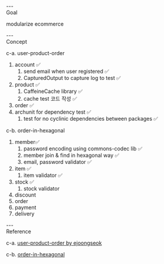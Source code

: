 ---\
Goal


modularize ecommerce




---\
Concept


c-a. user-product-order
1. account :white_check_mark:
	1. send email when user registered :white_check_mark:
	2. CapturedOutput to capture log to test :white_check_mark:
2. product :white_check_mark:
	1. CaffeineCache library :white_check_mark:
	2. cache test 코드 작성 :white_check_mark:
3. order :white_check_mark:
4. archunit for dependency test :white_check_mark:
	1. test for no cyclinic dependencies between packages :white_check_mark:


c-b. order-in-hexagonal
1. member:white_check_mark:
	1. password encoding using commons-codec lib :white_check_mark:
	2. member join & find in hexagonal way :white_check_mark:
	3. email, password validator :white_check_mark:
2. item :white_check_mark:
	1. item validator :white_check_mark:
3. stock :white_check_mark:
	1. stock validator
4. discount
5. order
6. payment
7. delivery





---\
Reference


c-a. [user-product-order by ejoongseok](https://github.com/ejoongseok/app-kata)

c-b. [order-in-hexagonal](https://github.com/ejoongseok/order-in-hexagonal)
